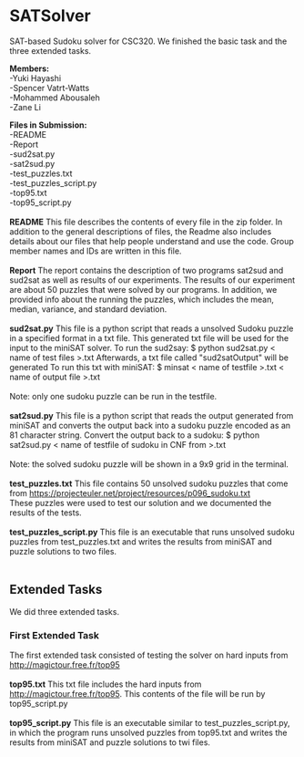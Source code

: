 # SATSolver
SAT-based Sudoku solver for CSC320.
We finished the basic task and the three extended tasks.  

**Members:**<br />
-Yuki Hayashi <br />
-Spencer Vatrt-Watts <br />
-Mohammed Abousaleh<br />
-Zane Li <br />


**Files in Submission:**<br />
-README<br />
-Report<br />
-sud2sat.py<br />
-sat2sud.py<br />
-test_puzzles.txt<br />
-test_puzzles_script.py<br />
-top95.txt<br />
-top95_script.py<br />
<br />
**README**
This file describes the contents of every file in the zip folder. In addition to the general descriptions of files,
the Readme also includes details about our files that help people understand and use the code. Group member names and IDs
are written in this file. 
<br />
<br />
**Report**
The report contains the description of two programs sat2sud and sud2sat as well as results of our experiments. The results of
our experiment are about 50 puzzles that were solved by our programs. In addition, we provided info about the running the puzzles, 
which includes the mean, median, variance, and standard deviation. 
<br />
<br />
**sud2sat.py**
This file is a python script that reads a unsolved Sudoku puzzle in a specified format in a txt file. This generated txt file will be used for the input to the miniSAT solver. 
To run the sud2say: $ python sud2sat.py < name of test files >.txt 
Afterwards, a txt file called "sud2satOutput" will be generated
To run this txt with miniSAT: $ minsat < name of testfile >.txt < name of output file >.txt
<br />
<br />
Note: only one sudoku puzzle can be run in the testfile. 
<br />
<br />
**sat2sud.py**
This file is a python script that reads the output generated from miniSAT and converts the output back into a sudoku puzzle encoded as an 81 character string.
Convert the output back to a sudoku: 	$ python sat2sud.py < name of testfile of sudoku in CNF from >.txt
<br />
<br />
Note: the solved sudoku puzzle will be shown in a 9x9 grid in the terminal. 
<br />
<br />
**test_puzzles.txt**
This file contains 50 unsolved sudoku puzzles that come from <a href="https://projecteuler.net/project/resources/p096_sudoku.txt">https://projecteuler.net/project/resources/p096_sudoku.txt</a>
<br /> These puzzles were used to test our solution and we documented the results of the tests. 
<br />
<br />
**test_puzzles_script.py**
This file is an executable that runs unsolved sudoku puzzles from test_puzzles.txt and writes the results from miniSAT and 
puzzle solutions to two files. 
<br />
<br />
## Extended Tasks
We did three extended tasks. 
<br />
### First Extended Task
The first extended task consisted of testing the solver on hard inputs from 
<a href="http://magictour.free.fr/top95">http://magictour.free.fr/top95</a>
<br />
<br />
**top95.txt**
This txt file includes the hard inputs from <a href="http://magictour.free.fr/top95">http://magictour.free.fr/top95</a>. This contents of the file will be run by top95_script.py
<br />
<br />
**top95_script.py**
This file is an executable similar to test_puzzles_script.py, in which the program runs unsolved puzzles from top95.txt and writes the results from miniSAT and puzzle solutions to twi files. 


